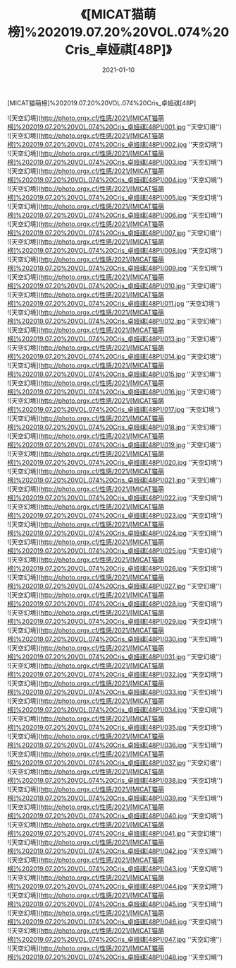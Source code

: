 ﻿---
layout: post
title: 《[MICAT猫萌榜]%202019.07.20%20VOL.074%20Cris_卓娅祺[48P]》
date: 2021-01-10
img: http://photo.orgx.cf/性感/2021/[MICAT猫萌榜]%202019.07.20%20VOL.074%20Cris_卓娅祺[48P]/000.jpg
tags: [美女,性感,泳衣]
---

[MICAT猫萌榜]%202019.07.20%20VOL.074%20Cris_卓娅祺[48P]



![天空幻境](http://photo.orgx.cf/性感/2021/[MICAT猫萌榜]%202019.07.20%20VOL.074%20Cris_卓娅祺[48P]/001.jpg ''天空幻境'')<br>
![天空幻境](http://photo.orgx.cf/性感/2021/[MICAT猫萌榜]%202019.07.20%20VOL.074%20Cris_卓娅祺[48P]/002.jpg ''天空幻境'')<br>
![天空幻境](http://photo.orgx.cf/性感/2021/[MICAT猫萌榜]%202019.07.20%20VOL.074%20Cris_卓娅祺[48P]/003.jpg ''天空幻境'')<br>
![天空幻境](http://photo.orgx.cf/性感/2021/[MICAT猫萌榜]%202019.07.20%20VOL.074%20Cris_卓娅祺[48P]/004.jpg ''天空幻境'')<br>
![天空幻境](http://photo.orgx.cf/性感/2021/[MICAT猫萌榜]%202019.07.20%20VOL.074%20Cris_卓娅祺[48P]/005.jpg ''天空幻境'')<br>
![天空幻境](http://photo.orgx.cf/性感/2021/[MICAT猫萌榜]%202019.07.20%20VOL.074%20Cris_卓娅祺[48P]/006.jpg ''天空幻境'')<br>
![天空幻境](http://photo.orgx.cf/性感/2021/[MICAT猫萌榜]%202019.07.20%20VOL.074%20Cris_卓娅祺[48P]/007.jpg ''天空幻境'')<br>
![天空幻境](http://photo.orgx.cf/性感/2021/[MICAT猫萌榜]%202019.07.20%20VOL.074%20Cris_卓娅祺[48P]/008.jpg ''天空幻境'')<br>
![天空幻境](http://photo.orgx.cf/性感/2021/[MICAT猫萌榜]%202019.07.20%20VOL.074%20Cris_卓娅祺[48P]/009.jpg ''天空幻境'')<br>
![天空幻境](http://photo.orgx.cf/性感/2021/[MICAT猫萌榜]%202019.07.20%20VOL.074%20Cris_卓娅祺[48P]/010.jpg ''天空幻境'')<br>
![天空幻境](http://photo.orgx.cf/性感/2021/[MICAT猫萌榜]%202019.07.20%20VOL.074%20Cris_卓娅祺[48P]/011.jpg ''天空幻境'')<br>
![天空幻境](http://photo.orgx.cf/性感/2021/[MICAT猫萌榜]%202019.07.20%20VOL.074%20Cris_卓娅祺[48P]/012.jpg ''天空幻境'')<br>
![天空幻境](http://photo.orgx.cf/性感/2021/[MICAT猫萌榜]%202019.07.20%20VOL.074%20Cris_卓娅祺[48P]/013.jpg ''天空幻境'')<br>
![天空幻境](http://photo.orgx.cf/性感/2021/[MICAT猫萌榜]%202019.07.20%20VOL.074%20Cris_卓娅祺[48P]/014.jpg ''天空幻境'')<br>
![天空幻境](http://photo.orgx.cf/性感/2021/[MICAT猫萌榜]%202019.07.20%20VOL.074%20Cris_卓娅祺[48P]/015.jpg ''天空幻境'')<br>
![天空幻境](http://photo.orgx.cf/性感/2021/[MICAT猫萌榜]%202019.07.20%20VOL.074%20Cris_卓娅祺[48P]/016.jpg ''天空幻境'')<br>
![天空幻境](http://photo.orgx.cf/性感/2021/[MICAT猫萌榜]%202019.07.20%20VOL.074%20Cris_卓娅祺[48P]/017.jpg ''天空幻境'')<br>
![天空幻境](http://photo.orgx.cf/性感/2021/[MICAT猫萌榜]%202019.07.20%20VOL.074%20Cris_卓娅祺[48P]/018.jpg ''天空幻境'')<br>
![天空幻境](http://photo.orgx.cf/性感/2021/[MICAT猫萌榜]%202019.07.20%20VOL.074%20Cris_卓娅祺[48P]/019.jpg ''天空幻境'')<br>
![天空幻境](http://photo.orgx.cf/性感/2021/[MICAT猫萌榜]%202019.07.20%20VOL.074%20Cris_卓娅祺[48P]/020.jpg ''天空幻境'')<br>
![天空幻境](http://photo.orgx.cf/性感/2021/[MICAT猫萌榜]%202019.07.20%20VOL.074%20Cris_卓娅祺[48P]/021.jpg ''天空幻境'')<br>
![天空幻境](http://photo.orgx.cf/性感/2021/[MICAT猫萌榜]%202019.07.20%20VOL.074%20Cris_卓娅祺[48P]/022.jpg ''天空幻境'')<br>
![天空幻境](http://photo.orgx.cf/性感/2021/[MICAT猫萌榜]%202019.07.20%20VOL.074%20Cris_卓娅祺[48P]/023.jpg ''天空幻境'')<br>
![天空幻境](http://photo.orgx.cf/性感/2021/[MICAT猫萌榜]%202019.07.20%20VOL.074%20Cris_卓娅祺[48P]/024.jpg ''天空幻境'')<br>
![天空幻境](http://photo.orgx.cf/性感/2021/[MICAT猫萌榜]%202019.07.20%20VOL.074%20Cris_卓娅祺[48P]/025.jpg ''天空幻境'')<br>
![天空幻境](http://photo.orgx.cf/性感/2021/[MICAT猫萌榜]%202019.07.20%20VOL.074%20Cris_卓娅祺[48P]/026.jpg ''天空幻境'')<br>
![天空幻境](http://photo.orgx.cf/性感/2021/[MICAT猫萌榜]%202019.07.20%20VOL.074%20Cris_卓娅祺[48P]/027.jpg ''天空幻境'')<br>
![天空幻境](http://photo.orgx.cf/性感/2021/[MICAT猫萌榜]%202019.07.20%20VOL.074%20Cris_卓娅祺[48P]/028.jpg ''天空幻境'')<br>
![天空幻境](http://photo.orgx.cf/性感/2021/[MICAT猫萌榜]%202019.07.20%20VOL.074%20Cris_卓娅祺[48P]/029.jpg ''天空幻境'')<br>
![天空幻境](http://photo.orgx.cf/性感/2021/[MICAT猫萌榜]%202019.07.20%20VOL.074%20Cris_卓娅祺[48P]/030.jpg ''天空幻境'')<br>
![天空幻境](http://photo.orgx.cf/性感/2021/[MICAT猫萌榜]%202019.07.20%20VOL.074%20Cris_卓娅祺[48P]/031.jpg ''天空幻境'')<br>
![天空幻境](http://photo.orgx.cf/性感/2021/[MICAT猫萌榜]%202019.07.20%20VOL.074%20Cris_卓娅祺[48P]/032.jpg ''天空幻境'')<br>
![天空幻境](http://photo.orgx.cf/性感/2021/[MICAT猫萌榜]%202019.07.20%20VOL.074%20Cris_卓娅祺[48P]/033.jpg ''天空幻境'')<br>
![天空幻境](http://photo.orgx.cf/性感/2021/[MICAT猫萌榜]%202019.07.20%20VOL.074%20Cris_卓娅祺[48P]/034.jpg ''天空幻境'')<br>
![天空幻境](http://photo.orgx.cf/性感/2021/[MICAT猫萌榜]%202019.07.20%20VOL.074%20Cris_卓娅祺[48P]/035.jpg ''天空幻境'')<br>
![天空幻境](http://photo.orgx.cf/性感/2021/[MICAT猫萌榜]%202019.07.20%20VOL.074%20Cris_卓娅祺[48P]/036.jpg ''天空幻境'')<br>
![天空幻境](http://photo.orgx.cf/性感/2021/[MICAT猫萌榜]%202019.07.20%20VOL.074%20Cris_卓娅祺[48P]/037.jpg ''天空幻境'')<br>
![天空幻境](http://photo.orgx.cf/性感/2021/[MICAT猫萌榜]%202019.07.20%20VOL.074%20Cris_卓娅祺[48P]/038.jpg ''天空幻境'')<br>
![天空幻境](http://photo.orgx.cf/性感/2021/[MICAT猫萌榜]%202019.07.20%20VOL.074%20Cris_卓娅祺[48P]/039.jpg ''天空幻境'')<br>
![天空幻境](http://photo.orgx.cf/性感/2021/[MICAT猫萌榜]%202019.07.20%20VOL.074%20Cris_卓娅祺[48P]/040.jpg ''天空幻境'')<br>
![天空幻境](http://photo.orgx.cf/性感/2021/[MICAT猫萌榜]%202019.07.20%20VOL.074%20Cris_卓娅祺[48P]/041.jpg ''天空幻境'')<br>
![天空幻境](http://photo.orgx.cf/性感/2021/[MICAT猫萌榜]%202019.07.20%20VOL.074%20Cris_卓娅祺[48P]/042.jpg ''天空幻境'')<br>
![天空幻境](http://photo.orgx.cf/性感/2021/[MICAT猫萌榜]%202019.07.20%20VOL.074%20Cris_卓娅祺[48P]/043.jpg ''天空幻境'')<br>
![天空幻境](http://photo.orgx.cf/性感/2021/[MICAT猫萌榜]%202019.07.20%20VOL.074%20Cris_卓娅祺[48P]/044.jpg ''天空幻境'')<br>
![天空幻境](http://photo.orgx.cf/性感/2021/[MICAT猫萌榜]%202019.07.20%20VOL.074%20Cris_卓娅祺[48P]/045.jpg ''天空幻境'')<br>
![天空幻境](http://photo.orgx.cf/性感/2021/[MICAT猫萌榜]%202019.07.20%20VOL.074%20Cris_卓娅祺[48P]/046.jpg ''天空幻境'')<br>
![天空幻境](http://photo.orgx.cf/性感/2021/[MICAT猫萌榜]%202019.07.20%20VOL.074%20Cris_卓娅祺[48P]/047.jpg ''天空幻境'')<br>
![天空幻境](http://photo.orgx.cf/性感/2021/[MICAT猫萌榜]%202019.07.20%20VOL.074%20Cris_卓娅祺[48P]/048.jpg ''天空幻境'')<br>